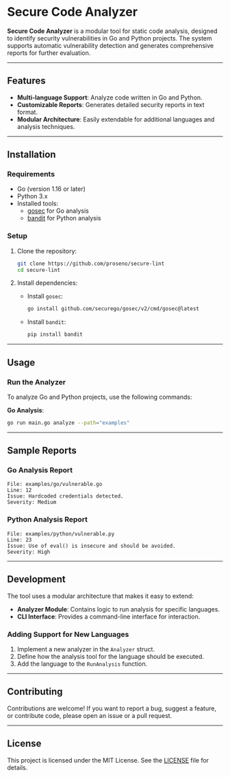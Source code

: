 # Secure Code Analyzer

**Secure Code Analyzer** is a modular tool for static code analysis, designed to identify security vulnerabilities in Go and Python projects. The system supports automatic vulnerability detection and generates comprehensive reports for further evaluation.

---

## **Features**
- **Multi-language Support**: Analyze code written in Go and Python.
- **Customizable Reports**: Generates detailed security reports in text format.
- **Modular Architecture**: Easily extendable for additional languages and analysis techniques.

---

## **Installation**
### **Requirements**
- Go (version 1.16 or later)
- Python 3.x
- Installed tools:
    - [gosec](https://github.com/securego/gosec) for Go analysis
    - [bandit](https://github.com/PyCQA/bandit) for Python analysis

### **Setup**
1. Clone the repository:
   ```bash
   git clone https://github.com/proseno/secure-lint
   cd secure-lint
   ```

2. Install dependencies:
    - Install `gosec`:
      ```bash
      go install github.com/securego/gosec/v2/cmd/gosec@latest
      ```
    - Install `bandit`:
      ```bash
      pip install bandit
      ```

---

## **Usage**
### **Run the Analyzer**
To analyze Go and Python projects, use the following commands:

**Go Analysis**:
   ```bash
   go run main.go analyze --path="examples"
   ```

---

## **Sample Reports**
### **Go Analysis Report**
```
File: examples/go/vulnerable.go
Line: 12
Issue: Hardcoded credentials detected.
Severity: Medium
```

### **Python Analysis Report**
```
File: examples/python/vulnerable.py
Line: 23
Issue: Use of eval() is insecure and should be avoided.
Severity: High
```

---

## **Development**
The tool uses a modular architecture that makes it easy to extend:
- **Analyzer Module**: Contains logic to run analysis for specific languages.
- **CLI Interface**: Provides a command-line interface for interaction.

### **Adding Support for New Languages**
1. Implement a new analyzer in the `Analyzer` struct.
2. Define how the analysis tool for the language should be executed.
3. Add the language to the `RunAnalysis` function.

---

## **Contributing**
Contributions are welcome! If you want to report a bug, suggest a feature, or contribute code, please open an issue or a pull request.

---

## **License**
This project is licensed under the MIT License. See the [LICENSE](LICENSE.txt) file for details.
